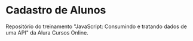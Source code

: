 # Cadastro de Alunos
Repositório do treinamento "JavaScript: Consumindo e tratando dados de uma API" da Alura Cursos Online.

